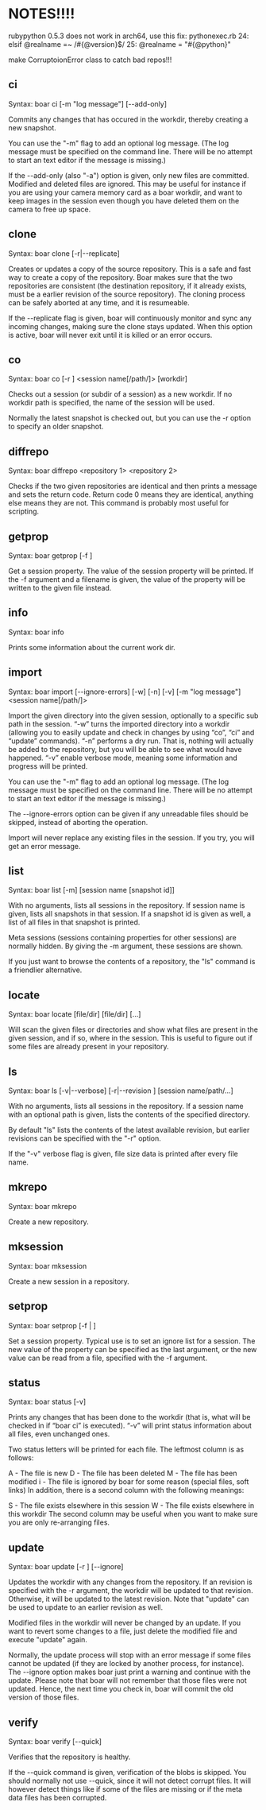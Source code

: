 # NOTES!!!!

rubypython 0.5.3 does not work in arch64, use this fix:
pythonexec.rb
24:    elsif @realname =~ /#{@version}$/
25:      @realname = "#{@python}"

make CorruptoionError class to catch bad repos!!!

## ci
Syntax: boar ci [-m "log message"] [--add-only]

Commits any changes that has occured in the workdir, thereby creating a new snapshot.

You can use the "-m" flag to add an optional log message. (The log message must be specified on the command line. There will be no attempt to start an text editor if the message is missing.)

If the --add-only (also "-a") option is given, only new files are committed. Modified and deleted files are ignored. This may be useful for instance if you are using your camera memory card as a boar workdir, and want to keep images in the session even though you have deleted them on the camera to free up space.

## clone
Syntax: boar clone [-r|--replicate] <source repository> <destination repository>

Creates or updates a copy of the source repository. This is a safe and fast way to create a copy of the repository. Boar makes sure that the two repositories are consistent (the destination repository, if it already exists, must be a earlier revision of the source repository). The cloning process can be safely aborted at any time, and it is resumeable.

If the --replicate flag is given, boar will continuously monitor and sync any incoming changes, making sure the clone stays updated. When this option is active, boar will never exit until it is killed or an error occurs.

## co
Syntax: boar co [-r <snapshot id>] <session name[/path/]> [workdir]

Checks out a session (or subdir of a session) as a new workdir. If no workdir path is specified, the name of the session will be used.

Normally the latest snapshot is checked out, but you can use the -r option to specify an older snapshot.

## diffrepo
Syntax: boar diffrepo <repository 1> <repository 2>

Checks if the two given repositories are identical and then prints a message and sets the return code. Return code 0 means they are identical, anything else means they are not. This command is probably most useful for scripting.

## getprop
Syntax: boar getprop <session name> <property name> [-f <filename>]

Get a session property. The value of the session property will be printed. If the -f argument and a filename is given, the value of the property will be written to the given file instead.

## info
Syntax: boar info

Prints some information about the current work dir.

## import
Syntax: boar import [--ignore-errors] [-w] [-n] [-v] [-m "log message"] <directory> <session name[/path/]>

Import the given directory into the given session, optionally to a specific sub path in the session. “-w” turns the imported directory into a workdir (allowing you to easily update and check in changes by using “co”, “ci” and “update” commands). “-n” performs a dry run. That is, nothing will actually be added to the repository, but you will be able to see what would have happened. “-v” enable verbose mode, meaning some information and progress will be printed.

You can use the "-m" flag to add an optional log message. (The log message must be specified on the command line. There will be no attempt to start an text editor if the message is missing.)

The --ignore-errors option can be given if any unreadable files should be skipped, instead of aborting the operation.

Import will never replace any existing files in the session. If you try, you will get an error message.

## list
Syntax: boar list [-m] [session name [snapshot id]]

With no arguments, lists all sessions in the repository. If session name is given, lists all snapshots in that session. If a snapshot id is given as well, a list of all files in that snapshot is printed.

Meta sessions (sessions containing properties for other sessions) are normally hidden. By giving the -m argument, these sessions are shown.

If you just want to browse the contents of a repository, the "ls" command is a friendlier alternative.

## locate
Syntax: boar locate <session name> [file/dir] [file/dir] [...]

Will scan the given files or directories and show what files are present in the given session, and if so, where in the session. This is useful to figure out if some files are already present in your repository.

## ls
Syntax: boar ls [-v|--verbose] [-r|--revision <revision>] [session name/path/...]

With no arguments, lists all sessions in the repository. If a session name with an optional path is given, lists the contents of the specified directory.

By default "ls" lists the contents of the latest available revision, but earlier revisions can be specified with the "-r" option.

If the "-v" verbose flag is given, file size data is printed after every file name.

## mkrepo
Syntax: boar mkrepo <repository path>

Create a new repository.

## mksession
Syntax: boar mksession <session name>

Create a new session in a repository.

## setprop
Syntax: boar setprop <session name> <property name> [-f <filename> | <property value>]

Set a session property. Typical use is to set an ignore list for a session. The new value of the property can be specified as the last argument, or the new value can be read from a file, specified with the -f argument.

## status
Syntax: boar status [-v]

Prints any changes that has been done to the workdir (that is, what will be checked in if “boar ci” is executed). “-v” will print status information about all files, even unchanged ones.

Two status letters will be printed for each file. The leftmost column is as follows:

A - The file is new
D - The file has been deleted
M - The file has been modified
i - The file is ignored by boar for some reason (special files, soft links)
In addition, there is a second column with the following meanings:

S - The file exists elsewhere in this session
W - The file exists elsewhere in this workdir
The second column may be useful when you want to make sure you are only re-arranging files.

## update
Syntax: boar update [-r <revision>] [--ignore]

Updates the workdir with any changes from the repository. If an revision is specified with the -r argument, the workdir will be updated to that revision. Otherwise, it will be updated to the latest revision. Note that "update" can be used to update to an earlier revision as well.

Modified files in the workdir will never be changed by an update. If you want to revert some changes to a file, just delete the modified file and execute "update" again.

Normally, the update process will stop with an error message if some files cannot be updated (if they are locked by another process, for instance). The --ignore option makes boar just print a warning and continue with the update. Please note that boar will not remember that those files were not updated. Hence, the next time you check in, boar will commit the old version of those files.

## verify
Syntax: boar verify [--quick]

Verifies that the repository is healthy.

If the --quick command is given, verification of the blobs is skipped. You should normally not use --quick, since it will not detect corrupt files. It will however detect things like if some of the files are missing or if the meta data files has been corrupted.